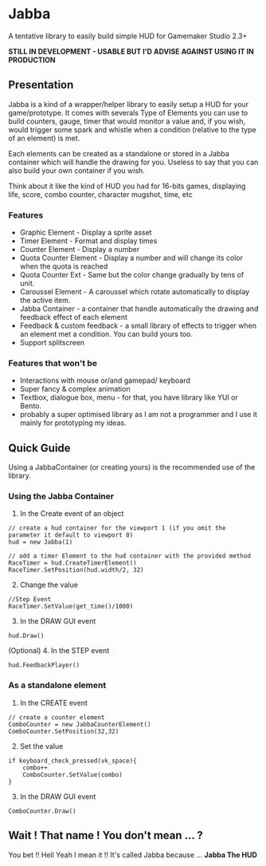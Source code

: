 # Jabba

A tentative library to easily build simple HUD for Gamemaker Studio 2.3+

**STILL IN DEVELOPMENT - USABLE BUT I'D ADVISE AGAINST USING IT IN PRODUCTION**

## Presentation

Jabba is a kind of a wrapper/helper library to easily setup a HUD for your game/prototype. It comes with severals Type of Elements you can use to build counters, gauge, timer that would monitor a value and, if you wish, would trigger some spark and whistle when a condition (relative to the type of an element) is met.

Each elements can be created as a standalone or stored in a Jabba container which will handle the drawing for you. Useless to say that you can also build your own container if you wish.

Think about it like the kind of HUD you had for 16-bits games, displaying life, score, combo counter, character mugshot, time, etc

### Features

* Graphic Element - Display a sprite asset
* Timer Element - Format and display times
* Counter Element - Display a number
* Quota Counter Element - Display a number and will change its color when the quota is reached
* Quota Counter Ext - Same but the color change gradually by tens of unit.
* Caroussel Element - A caroussel which rotate automatically to display the active item.
* Jabba Container - a container that handle automatically the drawing and feedback effect of each element
* Feedback & custom feedback - a small library of effects to trigger when an element met a condition. You can build yours too.
* Support splitscreen

### Features that won't be

* Interactions with mouse or/and gamepad/ keyboard
* Super fancy & complex animation
* Textbox, dialogue box, menu - for that, you have library like YUI or Bento.
* probably a super optimised library as I am not a programmer and I use it mainly for prototyping my ideas.

## Quick Guide
Using a JabbaContainer (or creating yours) is the recommended use of the library.

### Using the Jabba Container

1. In the Create event of an object

```gml
// create a hud container for the viewport 1 (if you omit the parameter it default to viewport 0)
hud = new Jabba(1)

// add a timer Element to the hud container with the provided method
RaceTimer = hud.CreateTimerElement()
RaceTimer.SetPosition(hud.width/2, 32)
```

2. Change the value

```gml
//Step Event
RaceTimer.SetValue(get_time()/1000)
```

3. In the DRAW GUI event

```gml
hud.Draw()
```

(Optional)
4. In the STEP event

```gml
hud.FeedbackPlayer()
```

### As a standalone element

1. In the CREATE event

```gml
// create a counter element
ComboCounter = new JabbaCounterElement()
ComboCounter.SetPosition(32,32)
```

2. Set the value

```gml
if keyboard_check_pressed(vk_space){
	combo++
	ComboCounter.SetValue(combo)
}

```

3. In the DRAW GUI event

```gml
ComboCounter.Draw()
```

## Wait ! That name ! You don't mean ... ?

You bet !!
Hell Yeah I mean it !!
It's called Jabba because ... **Jabba The HUD**
